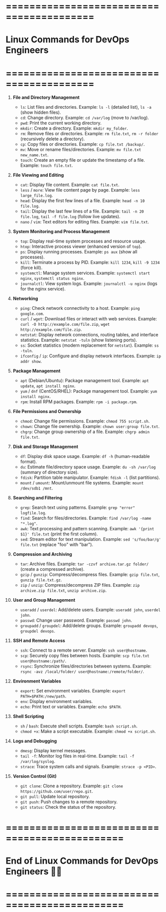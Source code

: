# =========================================
# Linux Commands for DevOps Engineers
# =========================================

1. **File and Directory Management**
   - `ls`: List files and directories.
     Example: `ls -l` (detailed list), `ls -a` (show hidden files).
   - `cd`: Change directory.
     Example: `cd /var/log` (move to /var/log).
   - `pwd`: Print the current working directory.
   - `mkdir`: Create a directory.
     Example: `mkdir my_folder`.
   - `rm`: Remove files or directories.
     Example: `rm file.txt`, `rm -r folder` (recursively delete a directory).
   - `cp`: Copy files or directories.
     Example: `cp file.txt /backup/`.
   - `mv`: Move or rename files/directories.
     Example: `mv file.txt new_name.txt`.
   - `touch`: Create an empty file or update the timestamp of a file.
     Example: `touch file.txt`.

2. **File Viewing and Editing**
   - `cat`: Display file content.
     Example: `cat file.txt`.
   - `less` / `more`: View file content page by page.
     Example: `less large_file.log`.
   - `head`: Display the first few lines of a file.
     Example: `head -n 10 file.log`.
   - `tail`: Display the last few lines of a file.
     Example: `tail -n 20 file.log`, `tail -f file.log` (follow live updates).
   - `nano` / `vim`: Text editors for editing files.
     Example: `vim file.txt`.

3. **System Monitoring and Process Management**
   - `top`: Display real-time system processes and resource usage.
   - `htop`: Interactive process viewer (enhanced version of `top`).
   - `ps`: Display running processes.
     Example: `ps aux` (show all processes).
   - `kill`: Terminate a process by PID.
     Example: `kill 1234`, `kill -9 1234` (force kill).
   - `systemctl`: Manage system services.
     Example: `systemctl start nginx`, `systemctl status nginx`.
   - `journalctl`: View system logs.
     Example: `journalctl -u nginx` (logs for the nginx service).

4. **Networking**
   - `ping`: Check network connectivity to a host.
     Example: `ping google.com`.
   - `curl` / `wget`: Download files or interact with web services.
     Example: `curl -O http://example.com/file.zip`, `wget http://example.com/file.zip`.
   - `netstat`: Display network connections, routing tables, and interface statistics.
     Example: `netstat -tuln` (show listening ports).
   - `ss`: Socket statistics (modern replacement for `netstat`).
     Example: `ss -tuln`.
   - `ifconfig` / `ip`: Configure and display network interfaces.
     Example: `ip addr show`.

5. **Package Management**
   - `apt` (Debian/Ubuntu): Package management tool.
     Example: `apt update`, `apt install nginx`.
   - `yum` / `dnf` (CentOS/RHEL): Package management tool.
     Example: `yum install nginx`.
   - `rpm`: Install RPM packages.
     Example: `rpm -i package.rpm`.

6. **File Permissions and Ownership**
   - `chmod`: Change file permissions.
     Example: `chmod 755 script.sh`.
   - `chown`: Change file ownership.
     Example: `chown user:group file.txt`.
   - `chgrp`: Change group ownership of a file.
     Example: `chgrp admin file.txt`.

7. **Disk and Storage Management**
   - `df`: Display disk space usage.
     Example: `df -h` (human-readable format).
   - `du`: Estimate file/directory space usage.
     Example: `du -sh /var/log` (summary of directory size).
   - `fdisk`: Partition table manipulator.
     Example: `fdisk -l` (list partitions).
   - `mount` / `umount`: Mount/unmount file systems.
     Example: `mount /dev/sdb1 /mnt`.

8. **Searching and Filtering**
   - `grep`: Search text using patterns.
     Example: `grep "error" logfile.log`.
   - `find`: Search for files/directories.
     Example: `find /var/log -name "*.log"`.
   - `awk`: Text processing and pattern scanning.
     Example: `awk '{print $1}' file.txt` (print the first column).
   - `sed`: Stream editor for text manipulation.
     Example: `sed 's/foo/bar/g' file.txt` (replace "foo" with "bar").

9. **Compression and Archiving**
   - `tar`: Archive files.
     Example: `tar -czvf archive.tar.gz folder/` (create a compressed archive).
   - `gzip` / `gunzip`: Compress/decompress files.
     Example: `gzip file.txt`, `gunzip file.txt.gz`.
   - `zip` / `unzip`: Compress/decompress ZIP files.
     Example: `zip archive.zip file.txt`, `unzip archive.zip`.

10. **User and Group Management**
    - `useradd` / `userdel`: Add/delete users.
      Example: `useradd john`, `userdel john`.
    - `passwd`: Change user password.
      Example: `passwd john`.
    - `groupadd` / `groupdel`: Add/delete groups.
      Example: `groupadd devops`, `groupdel devops`.

11. **SSH and Remote Access**
    - `ssh`: Connect to a remote server.
      Example: `ssh user@hostname`.
    - `scp`: Securely copy files between hosts.
      Example: `scp file.txt user@hostname:/path/`.
    - `rsync`: Synchronize files/directories between systems.
      Example: `rsync -avz /local/folder/ user@hostname:/remote/folder/`.

12. **Environment Variables**
    - `export`: Set environment variables.
      Example: `export PATH=$PATH:/new/path`.
    - `env`: Display environment variables.
    - `echo`: Print text or variables.
      Example: `echo $PATH`.

13. **Shell Scripting**
    - `sh` / `bash`: Execute shell scripts.
      Example: `bash script.sh`.
    - `chmod +x`: Make a script executable.
      Example: `chmod +x script.sh`.

14. **Logs and Debugging**
    - `dmesg`: Display kernel messages.
    - `tail -f`: Monitor log files in real-time.
      Example: `tail -f /var/log/syslog`.
    - `strace`: Trace system calls and signals.
      Example: `strace -p <PID>`.

15. **Version Control (Git)**
    - `git clone`: Clone a repository.
      Example: `git clone https://github.com/user/repo.git`.
    - `git pull`: Update local repository.
    - `git push`: Push changes to a remote repository.
    - `git status`: Check the status of the repository.

# ==============================================
# End of Linux Commands for DevOps Engineers 🧑‍💻
# ==============================================
